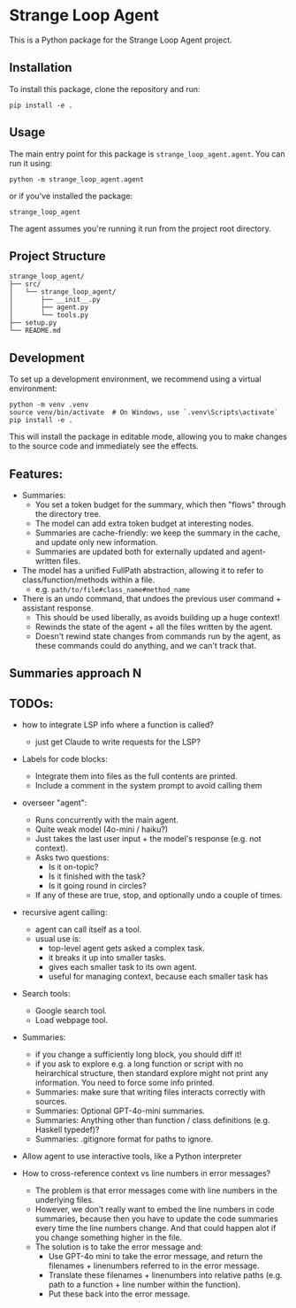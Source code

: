 # Strange Loop Agent
This is a Python package for the Strange Loop Agent project.

## Installation
To install this package, clone the repository and run:

```
pip install -e .
```

## Usage

The main entry point for this package is `strange_loop_agent.agent`. You can run it using:

```
python -m strange_loop_agent.agent
```

or if you've installed the package:

```
strange_loop_agent
```

The agent assumes you're running it run from the project root directory.

## Project Structure

```
strange_loop_agent/
├── src/
│   └── strange_loop_agent/
│       ├── __init__.py
│       ├── agent.py
│       └── tools.py
├── setup.py
└── README.md
```

## Development

To set up a development environment, we recommend using a virtual environment:

```
python -m venv .venv
source venv/bin/activate  # On Windows, use `.venv\Scripts\activate`
pip install -e .
```

This will install the package in editable mode, allowing you to make changes to the source code and immediately see the effects.

## Features:
* Summaries:
  - You set a token budget for the summary, which then "flows" through the directory tree.
  - The model can add extra token budget at interesting nodes.
  - Summaries are cache-friendly: we keep the summary in the cache, and update only new information.
  - Summaries are updated both for externally updated and agent-written files.
* The model has a unified FullPath abstraction, allowing it to refer to class/function/methods within a file.
  - e.g. `path/to/file#class_name#method_name`
* There is an undo command, that undoes the previous user command + assistant response.
  - This should be used liberally, as avoids building up a huge context!
  - Rewinds the state of the agent + all the files written by the agent.
  - Doesn't rewind state changes from commands run by the agent, as these commands could do anything, and we can't track that.

## Summaries approach N

## TODOs:
* how to integrate LSP info where a function is called?
  - just get Claude to write requests for the LSP?

* Labels for code blocks:
  - Integrate them into files as the full contents are printed.
  - Include a comment in the system prompt to avoid calling them

* overseer "agent":
  - Runs concurrently with the main agent.
  - Quite weak model (4o-mini / haiku?)
  - Just takes the last user input + the model's response (e.g. not context).
  - Asks two questions:
    - Is it on-topic?
    - Is it finished with the task?
    - Is it going round in circles?
  - If any of these are true, stop, and optionally undo a couple of times.

* recursive agent calling:
  - agent can call itself as a tool.
  - usual use is:
    - top-level agent gets asked a complex task.
    - it breaks it up into smaller tasks.
    - gives each smaller task to its own agent.
    - useful for managing context, because each smaller task has 

* Search tools:
  - Google search tool.
  - Load webpage tool.

* Summaries:
  - if you change a sufficiently long block, you should diff it!
  - if you ask to explore e.g. a long function or script with no heirarchical structure, then standard explore might not print any information.  You need to force some info printed.
  - Summaries: make sure that writing files interacts correctly with sources.
  - Summaries: Optional GPT-4o-mini summaries.
  - Summaries: Anything other than function / class definitions (e.g. Haskell typedef)?
  - Summaries: .gitignore format for paths to ignore.

* Allow agent to use interactive tools, like a Python interpreter

* How to cross-reference context vs line numbers in error messages?
  - The problem is that error messages come with line numbers in the underlying files.
  - However, we don't really want to embed the line numbers in code summaries, because then you have to update the code summaries every time the line numbers change.  And that could happen alot if you change something higher in the file.
  - The solution is to take the error message and:
    - Use GPT-4o mini to take the error message, and return the filenames + linenumbers referred to in the error message.
    - Translate these filenames + linenumbers into relative paths (e.g. path to a function + line number within the function).
    - Put these back into the error message.
